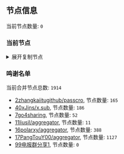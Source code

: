
## 节点信息
当前节点数量: `0`
### 当前节点
<details>
  <summary>展开复制节点</summary>

    

</details>

### 鸣谢名单
当前合并节点总数: `1914`
- [2zhangkaiitugithub/passcro](https://github.com/zhangkaiitugithub/passcro), 节点数量: `165`
- [40xJins/x.sub](https://github.com/0xJins/x.sub), 节点数量: `186`
- [7go4sharing](https://github.com/go4sharing), 节点数量: `52`
- [11liusil/aggregator](https://github.com/liusil/aggregator), 节点数量: `11`
- [16polarxy/aggregator](https://github.com/polarxy/aggregator), 节点数量: `388`
- [17PangTouY00/aggregator](https://github.com/PangTouY00/aggregator), 节点数量: `1127`
- [99电报群分享1](https://github.com/cdddbc/getAirport), 节点数量: `0`


